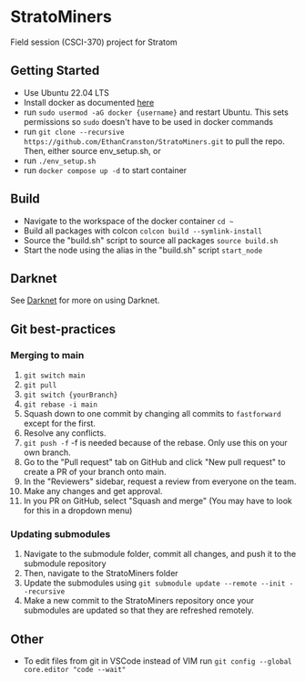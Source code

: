# StratoMiners
Field session (CSCI-370) project for Stratom

## Getting Started
- Use Ubuntu 22.04 LTS
- Install docker as documented [here](https://docs.docker.com/desktop/install/linux-install/)
- run `sudo usermod -aG docker {username}` and restart Ubuntu. This sets permissions so `sudo` doesn't have to be used in docker commands
- run `git clone --recursive https://github.com/EthanCranston/StratoMiners.git` to pull the repo.
Then, either source env_setup.sh, or
- run `./env_setup.sh`
- run `docker compose up -d` to start container

## Build
- Navigate to the workspace of the docker container `cd ~`
- Build all packages with colcon `colcon build --symlink-install`
- Source the "build.sh" script to source all packages `source build.sh`
- Start the node using the alias in the "build.sh" script `start_node`

## Darknet
See [Darknet](docs/Darknet.md) for more on using Darknet.

## Git best-practices

### Merging to main
1. `git switch main`
2. `git pull`
3. `git switch {yourBranch}`
4. `git rebase -i main`
5. Squash down to one commit by changing all commits to `fastforward` except for the first.
6. Resolve any conflicts.
7. `git push -f` -f is needed because of the rebase. Only use this on your own branch.
8. Go to the "Pull request" tab on GitHub and click "New pull request" to create a PR of your branch onto main.
9. In the "Reviewers" sidebar, request a review from everyone on the team.
10. Make any changes and get approval.
11. In you PR on GitHub, select "Squash and merge" (You may have to look for this in a dropdown menu)

### Updating submodules
1. Navigate to the submodule folder, commit all changes, and push it to the submodule repository
2. Then, navigate to the StratoMiners folder
3. Update the submodules using `git submodule update --remote --init --recursive`
4. Make a new commit to the StratoMiners repository once your submodules are updated so that they are refreshed remotely.

## Other
- To edit files from git in VSCode instead of VIM run `git config --global core.editor "code --wait"`